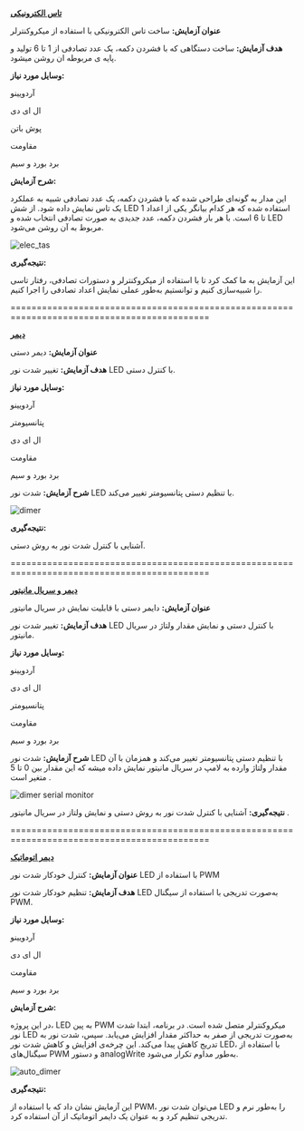 **[تاس الکترونیکی](https://github.com/Alidl81/MICRO/blob/main/4/Elec_tas.ino)**

**عنوان آزمایش:** ساخت تاس الکترونیکی با استفاده از میکروکنترلر


**هدف آزمایش:** ساخت دستگاهی که با فشردن دکمه، یک عدد تصادفی از 1 تا 6 تولید و پایه ی مربوطه ان روشن میشود.


**وسایل مورد نیاز:** 

آردویینو

ال ای دی

پوش باتن

مقاومت 

برد بورد و سیم


**شرح آزمایش:**

این مدار به گونه‌ای طراحی شده که با فشردن دکمه، یک عدد تصادفی شبیه به عملکرد یک تاس نمایش داده شود. از شش LED استفاده شده که هر کدام بیانگر یکی از اعداد 1 تا 6 است. با هر بار فشردن دکمه، عدد جدیدی به صورت تصادفی انتخاب شده و LED مربوط به آن روشن می‌شود.


![elec_tas](https://github.com/user-attachments/assets/d3b3ed0a-63d5-4385-b2ea-b66ba244081b)


**نتیجه‌گیری:**

این آزمایش به ما کمک کرد تا با استفاده از میکروکنترلر و دستورات تصادفی، رفتار تاسی را شبیه‌سازی کنیم و توانستیم به‌طور عملی نمایش اعداد تصادفی را اجرا کنیم.


============================================================================================

**[دیمر](https://github.com/Alidl81/MICRO/blob/main/4/dimer.ino)**


**عنوان آزمایش:** دیمر دستی

**هدف آزمایش:** تغییر شدت نور LED با کنترل دستی.

**وسایل مورد نیاز:** 

آردویینو

پتانسیومتر

ال ای دی

مقاومت 

برد بورد و سیم



**شرح آزمایش:** شدت نور LED با تنظیم دستی پتانسیومتر تغییر می‌کند.



![dimer](https://github.com/user-attachments/assets/83f037ec-3ad7-4d04-8d04-35cef18aa47d)



**نتیجه‌گیری:**

آشنایی با کنترل شدت نور به روش دستی.

============================================================================================

**[دیمر و سریال مانیتور](https://github.com/Alidl81/MICRO/blob/main/4/dimer_SM.ino)**


**عنوان آزمایش:** دایمر دستی با قابلیت نمایش در سریال مانیتور


**هدف آزمایش:** تغییر شدت نور LED با کنترل دستی و نمایش مقدار ولتاژ در سریال مانیتور.


**وسایل مورد نیاز:** 

آردویینو

ال ای دی

پتانسیومتر

مقاومت 

برد بورد و سیم



**شرح آزمایش:** شدت نور LED با تنظیم دستی پتانسیومتر تغییر می‌کند و همزمان با آن مقدار ولتاژ وارده به لامپ در سریال مانیتور نمایش داده میشه که این مقدار بین 0 تا 5 متغیر است .


![dimer serial monitor](https://github.com/user-attachments/assets/ed76513f-c05e-48c9-b817-0925d5a0fbcc)

**نتیجه‌گیری:** آشنایی با کنترل شدت نور به روش دستی و نمایش ولتاز در سریال مانیتور .

============================================================================================


**[دیمر اتوماتیک](https://github.com/Alidl81/MICRO/blob/main/4/auto_dimer.ino)**


**عنوان آزمایش:**  کنترل خودکار شدت نور LED با استفاده از PWM

**هدف آزمایش:** تنظیم خودکار شدت نور LED به‌صورت تدریجی با استفاده از سیگنال PWM.

**وسایل مورد نیاز:** 

آردویینو

ال ای دی

مقاومت 

برد بورد و سیم


**شرح آزمایش:**

در این پروژه، LED به پین PWM میکروکنترلر متصل شده است. در برنامه، ابتدا شدت نور LED به‌صورت تدریجی از صفر به حداکثر مقدار افزایش می‌یابد. سپس، شدت نور به تدریج کاهش پیدا می‌کند. این چرخه‌ی افزایش و کاهش شدت نور LED، با استفاده از سیگنال‌های PWM و دستور analogWrite به‌طور مداوم تکرار می‌شود.


![auto_dimer](https://github.com/user-attachments/assets/cf608a9d-f9f4-4537-8437-0b452eda07eb)


**نتیجه‌گیری:**

این آزمایش نشان داد که با استفاده از PWM، می‌توان شدت نور LED را به‌طور نرم و تدریجی تنظیم کرد و به عنوان یک دایمر اتوماتیک از آن استفاده کرد.

